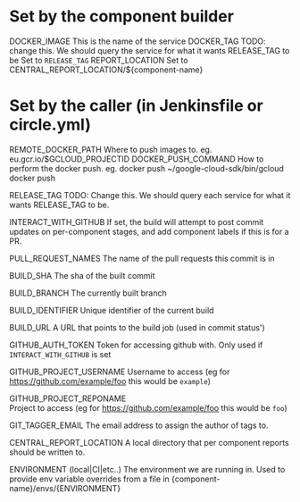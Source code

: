 # Set by the component builder
DOCKER_IMAGE
    This is the name of the service
DOCKER_TAG
    TODO: change this. We should query the service for what it wants RELEASE_TAG
    to be
    Set to `RELEASE_TAG`
REPORT_LOCATION
    Set to CENTRAL_REPORT_LOCATION/${component-name}

# Set by the caller (in Jenkinsfile or circle.yml)
REMOTE_DOCKER_PATH
    Where to push images to.
    eg.
        eu.gcr.io/$GCLOUD_PROJECTID
DOCKER_PUSH_COMMAND
    How to perform the docker push.
    eg.
        docker push
        ~/google-cloud-sdk/bin/gcloud docker push

RELEASE_TAG
    TODO: Change this. We should query each service for what it wants RELEASE_TAG
    to be.

INTERACT_WITH_GITHUB
    If set, the build will attempt to post commit updates on per-component
    stages, and add component labels if this is for a PR.

PULL_REQUEST_NAMES
    The name of the pull requests this commit is in

BUILD_SHA
    The sha of the built commit

BUILD_BRANCH
    The currently built branch

BUILD_IDENTIFIER
    Unique identifier of the current build

BUILD_URL
    A URL that points to the build job (used in commit status')

GITHUB_AUTH_TOKEN
    Token for accessing github with. Only used if `INTERACT_WITH_GITHUB` is set

GITHUB_PROJECT_USERNAME
    Username to access (eg for https://github.com/example/foo this would be
    `example`)

GITHUB_PROJECT_REPONAME    
    Project to access (eg for https://github.com/example/foo this would be
    `foo`)

GIT_TAGGER_EMAIL
    The email address to assign the author of tags to.

CENTRAL_REPORT_LOCATION
    A local directory that per component reports should be written to.

ENVIRONMENT (local|CI|etc..)
    The environment we are running in. Used to provide env variable overrides
    from a file in {component-name}/envs/{ENVIRONMENT}
